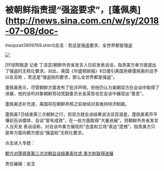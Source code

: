 # 被朝鲜指责提“强盗要求”，[蓬佩奥](http://news.sina.com.cn/w/sy/2018-07-08/doc-
ihezpzwt3809769.shtml)反击：若这是强盗要求，全世界都是强盗

![](http://n.sinaimg.cn/news/transform/83/w550h333/20180708/ypzx-hezpzwt5601582.jpg)

[环球网报道 记者 丁洁芸]朝鲜外务省发言人日前发表谈话，指责美方单方面提出了强盗的无核化要求。对此，美国《华盛顿邮报》8日援引美国务卿蓬佩奥的话予以反击称
，若这是“强盗般的要求，那么全世界都是强盗”。

蓬佩奥表示，尽管朝鲜方面发布了批评声明，但他仍认为美朝双方在会谈中取得了进展，他的谈判对象朝鲜劳动党副委员长金英哲也在会谈中展现出“善意”。

蓬佩奥还补充道，美国将在朝鲜弃核之前继续对其维持经济制裁。

蓬佩奥7日结束第三次朝鲜之行，但双方就会谈结果说法显现温差。蓬佩奥离开平壤前告诉媒体，会谈“富有成效”，在一些方面取得“大量进展”。但朝鲜外务省发言人当天发
表谈话称，对会谈中美方展现的“态度和立场”表达“遗憾”，指责美方只是单方面向朝方提出“强盗般”无核化要求。

点击进入专题：

[朝方对蓬佩奥第三次访朝会谈结果表忧虑 美方称取得进展](http://news.sina.cn/zt_d/pengpeiaothirdk)

责任编辑：张玉

